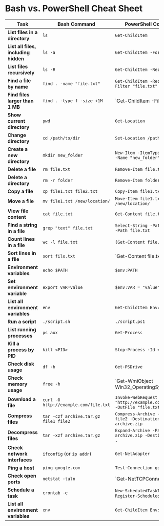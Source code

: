 # Bash vs. PowerShell Cheat Sheet

| **Task**                             | **Bash Command**                                       | **PowerShell Command**                                      |
|--------------------------------------|-------------------------------------------------------|------------------------------------------------------------|
| **List files in a directory**         | `ls`                                                 | `Get-ChildItem`                                            |
| **List all files, including hidden**  | `ls -a`                                              | `Get-ChildItem -Force`                                     |
| **List files recursively**            | `ls -R`                                              | `Get-ChildItem -Recurse`                                   |
| **Find a file by name**               | `find . -name "file.txt"`                            | `Get-ChildItem -Recurse -Filter "file.txt"`                |
| **Find files larger than 1 MB**       | `find . -type f -size +1M`                           | `Get-ChildItem -File -Recurse | Where-Object { $_.Length -gt 1MB }` |
| **Show current directory**            | `pwd`                                                | `Get-Location`                                             |
| **Change directory**                  | `cd /path/to/dir`                                    | `Set-Location /path/to/dir`                                |
| **Create a new directory**            | `mkdir new_folder`                                   | `New-Item -ItemType Directory -Name "new_folder"`          |
| **Delete a file**                     | `rm file.txt`                                        | `Remove-Item file.txt`                                     |
| **Delete a directory**                | `rm -r folder`                                       | `Remove-Item folder -Recurse`                              |
| **Copy a file**                       | `cp file1.txt file2.txt`                             | `Copy-Item file1.txt file2.txt`                            |
| **Move a file**                       | `mv file1.txt /new/location/`                        | `Move-Item file1.txt /new/location/`                       |
| **View file content**                 | `cat file.txt`                                       | `Get-Content file.txt`                                     |
| **Find a string in a file**           | `grep "text" file.txt`                               | `Select-String -Pattern "text" -Path file.txt`             |
| **Count lines in a file**             | `wc -l file.txt`                                     | `(Get-Content file.txt).Length`                            |
| **Sort lines in a file**              | `sort file.txt`                                      | `Get-Content file.txt | Sort-Object`                     |
| **Environment variables**             | `echo $PATH`                                         | `$env:PATH`                                                |
| **Set environment variable**          | `export VAR=value`                                   | `$env:VAR = "value"`                                       |
| **List all environment variables**    | `env`                                                | `Get-ChildItem Env:`                                       |
| **Run a script**                      | `./script.sh`                                        | `./script.ps1`                                             |
| **List running processes**            | `ps aux`                                             | `Get-Process`                                              |
| **Kill a process by PID**             | `kill <PID>`                                         | `Stop-Process -Id <PID>`                                   |
| **Check disk usage**                  | `df -h`                                              | `Get-PSDrive`                                              |
| **Check memory usage**                | `free -h`                                            | `Get-WmiObject Win32_OperatingSystem | Select-Object TotalVisibleMemorySize,FreePhysicalMemory` |
| **Download a file**                   | `curl -O http://example.com/file.txt`               | `Invoke-WebRequest -Uri "http://example.com/file.txt" -OutFile "file.txt"` |
| **Compress files**                    | `tar -czf archive.tar.gz file1 file2`               | `Compress-Archive -Path file1, file2 -DestinationPath archive.zip` |
| **Decompress files**                  | `tar -xzf archive.tar.gz`                           | `Expand-Archive -Path archive.zip -DestinationPath .`      |
| **Check network interfaces**          | `ifconfig` (or `ip addr`)                           | `Get-NetAdapter`                                           |
| **Ping a host**                       | `ping google.com`                                    | `Test-Connection google.com`                               |
| **Check open ports**                  | `netstat -tuln`                                     | `Get-NetTCPConnection | Where-Object { $_.State -eq "Listen" }` |
| **Schedule a task**                   | `crontab -e`                                         | `New-ScheduledTaskTrigger` and `Register-ScheduledTask`    |
| **List all environment variables**    | `env`                                                | `Get-ChildItem Env:`                                       |
